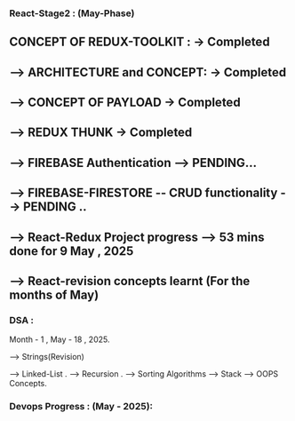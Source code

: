 ### React-Stage2 : (May-Phase)

## CONCEPT OF REDUX-TOOLKIT : -> Completed

## --> ARCHITECTURE and CONCEPT: -> Completed 

## --> CONCEPT OF PAYLOAD -> Completed 

## --> REDUX THUNK -> Completed

## --> FIREBASE Authentication --> PENDING...

## --> FIREBASE-FIRESTORE -- CRUD functionality --> PENDING ..

## --> React-Redux Project progress --> 53 mins done for 9 May , 2025 

## --> React-revision concepts learnt (For the months of May)


### DSA :
Month - 1 , May - 18 , 2025.

--> Strings(Revision)

--> Linked-List .
--> Recursion . 
--> Sorting Algorithms 
--> Stack 
--> OOPS Concepts.


### Devops Progress : (May - 2025):








